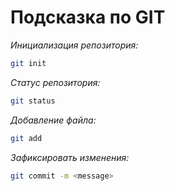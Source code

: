 # Подсказка по GIT

*Инициализация репозитория:*
```sh
git init
```
*Статус репозитория:*
```sh
git status
```
*Добавление файла:*
```sh
git add
```
*Зафиксировать изменения:*
```sh
git commit -m <message>
```
